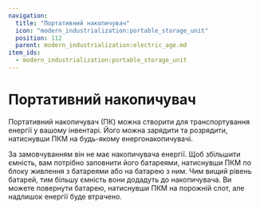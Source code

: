 ```yaml
---
navigation:
  title: "Портативний накопичувач"
  icon: "modern_industrialization:portable_storage_unit"
  position: 112
  parent: modern_industrialization:electric_age.md
item_ids:
  - modern_industrialization:portable_storage_unit
---
```


# Портативний накопичувач

Портативний накопичувач (ПК) можна створити для транспортування енергії у вашому інвентарі. Його можна зарядити та розрядити, натиснувши ПКМ на будь-якому енергонакопичувачі.

<Recipe id="modern_industrialization:electric_age/battery/portable_storage_unit_asbl" />

За замовчуванням він не має накопичувача енергії. Щоб збільшити ємність, вам потрібно заповнити його батареями, натиснувши ПКМ по блоку живлення з батареями або на батарею з ним. Чим вищий рівень батарей, тим більшу ємність вони додадуть до накопичувача. Ви можете повернути батарею, натиснувши ПКМ на порожній слот, але надлишок енергії буде втрачено.

